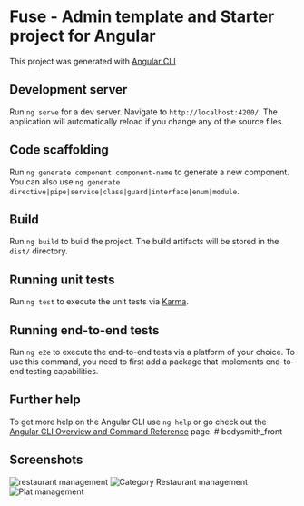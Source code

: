 # Fuse - Admin template and Starter project for Angular

This project was generated with [Angular CLI](https://github.com/angular/angular-cli)

## Development server

Run `ng serve` for a dev server. Navigate to `http://localhost:4200/`. The application will automatically reload if you change any of the source files.

## Code scaffolding

Run `ng generate component component-name` to generate a new component. You can also use `ng generate directive|pipe|service|class|guard|interface|enum|module`.

## Build

Run `ng build` to build the project. The build artifacts will be stored in the `dist/` directory.

## Running unit tests

Run `ng test` to execute the unit tests via [Karma](https://karma-runner.github.io).

## Running end-to-end tests

Run `ng e2e` to execute the end-to-end tests via a platform of your choice.  To use this command, you need to first add a package that implements end-to-end testing capabilities.

## Further help

To get more help on the Angular CLI use `ng help` or go check out the [Angular CLI Overview and Command Reference](https://angular.io/cli) page.
#   b o d y s m i t h _ f r o n t 
 
## Screenshots

![restaurant management](https://github.com/rafikhabib/bodysmith_backoffice/assets/52664757/a2e870e7-3743-4987-a8f3-10c0d87751e4)
![Category Restaurant management](https://github.com/rafikhabib/bodysmith_backoffice/assets/52664757/6734ef5a-5c7f-4a2f-9976-d022d6e2ce1b)
![Plat management](https://github.com/rafikhabib/bodysmith_backoffice/assets/52664757/03ec6f6d-385c-47f5-b07c-ae528847b453)
